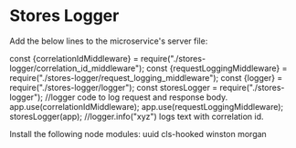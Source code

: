 
#  Stores Logger

  

Add the below lines to the microservice's server file:

  

const {correlationIdMiddleware} = require("./stores-logger/correlation_id_middleware");
const {requestLoggingMiddleware} = require("./stores-logger/request_logging_middleware");
const {logger} = require("./stores-logger/logger");
const storesLogger = require("./stores-logger");
//logger code to log request and response body.
app.use(correlationIdMiddleware);
app.use(requestLoggingMiddleware);
storesLogger(app);
//logger.info("xyz") logs text with correlation id.

Install the following node modules:
uuid
cls-hooked
winston
morgan
